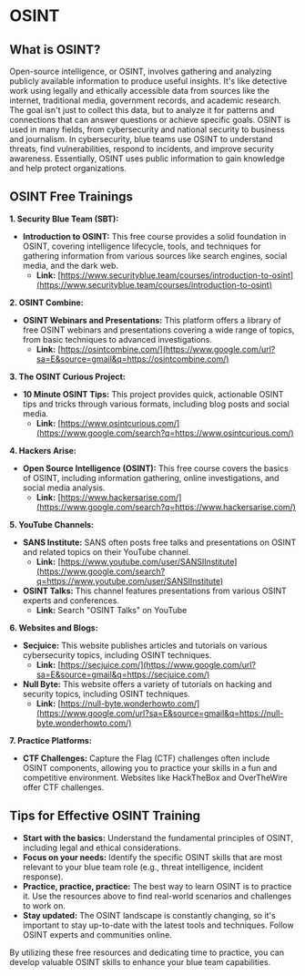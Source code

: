 # OSINT

## What is OSINT?
Open-source intelligence, or OSINT, involves gathering and analyzing publicly available information to produce useful insights.  It's like detective work using legally and ethically accessible data from sources like the internet, traditional media, government records, and academic research.  The goal isn't just to collect this data, but to analyze it for patterns and connections that can answer questions or achieve specific goals.  OSINT is used in many fields, from cybersecurity and national security to business and journalism.  In cybersecurity, blue teams use OSINT to understand threats, find vulnerabilities, respond to incidents, and improve security awareness.  Essentially, OSINT uses public information to gain knowledge and help protect organizations.

## OSINT Free Trainings
**1. Security Blue Team (SBT):**

  * **Introduction to OSINT:** This free course provides a solid foundation in OSINT, covering intelligence lifecycle, tools, and techniques for gathering information from various sources like search engines, social media, and the dark web.
      * **Link:** [https://www.securityblue.team/courses/introduction-to-osint](https://www.securityblue.team/courses/introduction-to-osint)

**2. OSINT Combine:**

  * **OSINT Webinars and Presentations:** This platform offers a library of free OSINT webinars and presentations covering a wide range of topics, from basic techniques to advanced investigations.
      * **Link:** [https://osintcombine.com/](https://www.google.com/url?sa=E&source=gmail&q=https://osintcombine.com/)

**3. The OSINT Curious Project:**

  * **10 Minute OSINT Tips:** This project provides quick, actionable OSINT tips and tricks through various formats, including blog posts and social media.
      * **Link:** [https://www.osintcurious.com/](https://www.google.com/search?q=https://www.osintcurious.com/)

**4. Hackers Arise:**

  * **Open Source Intelligence (OSINT):** This free course covers the basics of OSINT, including information gathering, online investigations, and social media analysis.
      * **Link:** [https://www.hackersarise.com/](https://www.google.com/search?q=https://www.hackersarise.com/)

**5. YouTube Channels:**

  * **SANS Institute:** SANS often posts free talks and presentations on OSINT and related topics on their YouTube channel.
      * **Link:** [https://www.youtube.com/user/SANSIInstitute](https://www.google.com/search?q=https://www.youtube.com/user/SANSIInstitute)
  * **OSINT Talks:** This channel features presentations from various OSINT experts and conferences.
      * **Link:** Search "OSINT Talks" on YouTube

**6. Websites and Blogs:**

  * **Secjuice:** This website publishes articles and tutorials on various cybersecurity topics, including OSINT techniques.
      * **Link:** [https://secjuice.com/](https://www.google.com/url?sa=E&source=gmail&q=https://secjuice.com/)
  * **Null Byte:** This website offers a variety of tutorials on hacking and security topics, including OSINT techniques.
      * **Link:** [https://null-byte.wonderhowto.com/](https://www.google.com/url?sa=E&source=gmail&q=https://null-byte.wonderhowto.com/)

**7. Practice Platforms:**

  * **CTF Challenges:** Capture the Flag (CTF) challenges often include OSINT components, allowing you to practice your skills in a fun and competitive environment. Websites like HackTheBox and OverTheWire offer CTF challenges.

## Tips for Effective OSINT Training

  * **Start with the basics:** Understand the fundamental principles of OSINT, including legal and ethical considerations.
  * **Focus on your needs:** Identify the specific OSINT skills that are most relevant to your blue team role (e.g., threat intelligence, incident response).
  * **Practice, practice, practice:** The best way to learn OSINT is to practice it. Use the resources above to find real-world scenarios and challenges to work on.
  * **Stay updated:** The OSINT landscape is constantly changing, so it's important to stay up-to-date with the latest tools and techniques. Follow OSINT experts and communities online.

By utilizing these free resources and dedicating time to practice, you can develop valuable OSINT skills to enhance your blue team capabilities.
